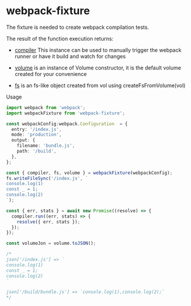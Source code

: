 # webpack-fixture

The fixture is needed to create webpack compilation tests.

The result of the function execution returns:
* [compiler](https://webpack.js.org/api/node/#compiler-instance) This instance can be used to manually trigger the webpack runner or have it build and watch for changes

* [volume](https://github.com/streamich/memfs/blob/HEAD/docs/reference.md#volume-instance-vol) is an instance of Volume constructor, it is the default volume created for your convenience

* [fs](https://github.com/streamich/memfs/blob/HEAD/docs/reference.md#createfsfromvolumevol) is an fs-like object created from vol using createFsFromVolume(vol)

Usage
```ts
import webpack from 'webpack';
import webpackFixture from 'webpack-fixture';

const webpackConfig:webpack.Configuration  = {
  entry: '/index.js',
  mode: 'production',
  output: {
    filename: 'bundle.js',
    path: '/build',
  },
};

const { compiler, fs, volume } = webpackFixture(webpackConfig);
fs.writeFileSync('/index.js', `
console.log(1)
const _ = 1;
console.log(2)
`);

const { err, stats } = await new Promise((resolve) => {
  compiler.run((err, stats) => {
    resolve({ err, stats });
  });
});

const volumeJon = volume.toJSON();

/*
json['/index.js'] => `
console.log(1)
const _ = 1;
console.log(2)
`

json['/build/bundle.js'] => `console.log(1),console.log(2);`
*/

```